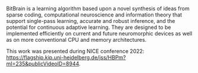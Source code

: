 BitBrain is a learning algorithm based upon a novel synthesis of ideas from sparse coding, computational neuroscience and information theory that support single-pass learning, accurate and robust inference, and the potential for continuous adaptive learning. They are designed to be
implemented efficiently on current and future neuromorphic devices as well as on more
conventional CPU and memory architectures.

This work was presented during NICE conference 2022: https://flagship.kip.uni-heidelberg.de/jss/HBPm?mI=235&publicVideoID=8944.
